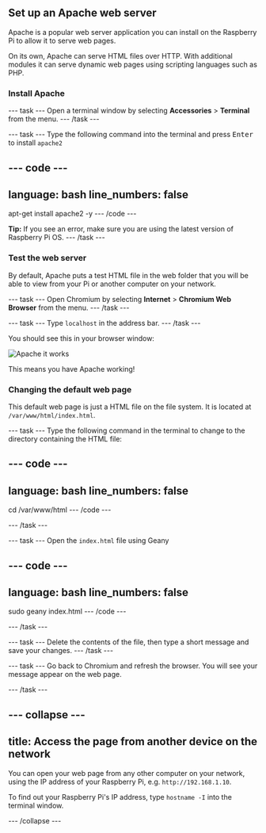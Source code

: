 ## Set up an Apache web server

Apache is a popular web server application you can install on the Raspberry Pi to allow it to serve web pages.

On its own, Apache can serve HTML files over HTTP. With additional modules it can serve dynamic web pages using scripting languages such as PHP.

### Install Apache

--- task ---
Open a terminal window by selecting **Accessories** > **Terminal** from the menu.
--- /task ---

--- task ---
Type the following command into the terminal and press <kbd>Enter</kbd> to install `apache2`

--- code ---
---
language: bash
line_numbers: false
---
apt-get install apache2 -y
--- /code ---

**Tip:** If you see an error, make sure you are using the latest version of Raspberry Pi OS.
--- /task ---


### Test the web server

By default, Apache puts a test HTML file in the web folder that you will be able to view from your Pi or another computer on your network. 

--- task ---
Open Chromium by selecting **Internet** > **Chromium Web Browser** from the menu.
--- /task ---

--- task ---
Type `localhost` in the address bar.
--- /task ---

You should see this in your browser window:

![Apache it works](images/apache-it-works.png)

This means you have Apache working!

### Changing the default web page

This default web page is just a HTML file on the file system. It is located at `/var/www/html/index.html`.

--- task ---
Type the following command in the terminal to change to the directory containing the HTML file:

--- code ---
---
language: bash
line_numbers: false
---
cd /var/www/html
--- /code ---

--- /task ---

--- task ---
Open the `index.html` file using Geany

--- code ---
---
language: bash
line_numbers: false
---
sudo geany index.html
--- /code ---

--- /task ---

--- task ---
Delete the contents of the file, then type a short message and save your changes.
--- /task ---

--- task ---
Go back to Chromium and refresh the browser. You will see your message appear on the web page.

--- /task ---

--- collapse ---
--- 
title: Access the page from another device on the network
---

You can open your web page from any other computer on your network, using the IP address of your Raspberry Pi, e.g. `http://192.168.1.10`.

To find out your Raspberry Pi's IP address, type `hostname -I` into the terminal window.  

--- /collapse ---
